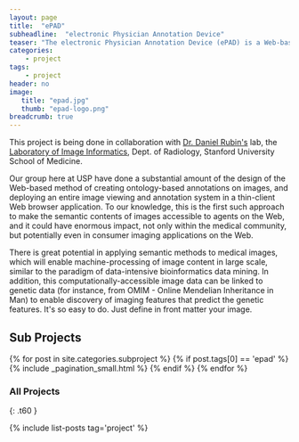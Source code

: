 ```yaml
---
layout: page
title:  "ePAD"
subheadline:  "electronic Physician Annotation Device"
teaser: "The electronic Physician Annotation Device (ePAD) is a Web-based semantic annotation system for making the content in radiological images machine-accessible on the Semantic Web."
categories:
    - project
tags:
    - project   
header: no
image:
   title: "epad.jpg"
   thumb: "epad-logo.png"
breadcrumb: true
---
```


This project is being done in collaboration with [Dr. Daniel Rubin's](http://bmir.stanford.edu/people/view.php/daniel_l_rubin) lab, the [Laboratory of Image Informatics](http://www.stanford.edu/~rubin/), Dept. of Radiology, Stanford University School of Medicine.

Our group here at USP have done a substantial amount of the design of the Web-based method of creating ontology-based annotations on images, and deploying an entire image viewing and annotation system in a thin-client Web browser application. To our knowledge, this is the first such approach to make the semantic contents of images accessible to agents on the Web, and it could have enormous impact, not only within the medical community, but potentially even in consumer imaging applications on the Web.

There is great potential in applying semantic methods to medical images, which will enable machine-processing of image content in large scale, similar to the paradigm of data-intensive bioinformatics data mining. In addition, this computationally-accessible image data can be linked to genetic data (for instance, from OMIM - Online Mendelian Inheritance in Man) to enable discovery of imaging features that predict the genetic features.
It's so easy to do. Just define in front matter your image.

## Sub Projects

{% for post in site.categories.subproject %}
  {% if post.tags[0] == 'epad' %}
    {% include _pagination_small.html %}
  {% endif %}
{% endfor %}

### All Projects
{: .t60 }

{% include list-posts tag='project' %}

